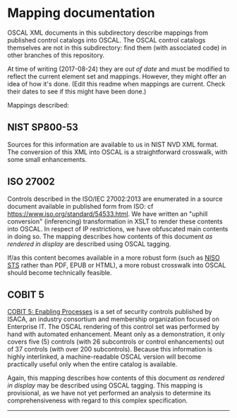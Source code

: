 # Mapping documentation

OSCAL XML documents in this subdirectory describe mappings from published control catalogs into OSCAL. The OSCAL control catalogs themselves are not in this subdirectory: find them (with associated code) in other branches of this repository.

At time of writing (2017-08-24) they are *out of date* and must be modified to reflect the current element set and mappings. However, they might offer an idea of how it's done. (Edit this readme when mappings are current. Check their dates to see if this might have been done.)

Mappings described:

## NIST SP800-53

Sources for this information are available to us in NIST NVD XML format. The conversion of this XML into OSCAL is a straightforward crosswalk, with some small enhancements.

## ISO 27002

Controls described in the ISO/IEC 27002:2013 are enumerated in a source document available in published form from ISO: cf https://www.iso.org/standard/54533.html. We have written an "uphill conversion" (inferencing) transformation in XSLT to render these contents into OSCAL. In respect of IP restrictions, we have obfuscated main contents in doing so. The mapping describes how contents of this document *as rendered in display* are described using OSCAL tagging.

If/as this content becomes available in a more robust form (such as [NISO STS](http://www.niso.org/workrooms/sts/) rather than PDF, EPUB or HTML), a more robust crosswalk into OSCAL should become technically feasible.

## COBIT 5

[COBIT 5: Enabling Processes](http://www.isaca.org/COBIT/Pages/default.aspx) is a set of security controls published by ISACA, an industry consortium and membership organization focused on Enterprise IT. The OSCAL rendering of this control set was performed by hand with automated enhancement. Meant only as a demonstration, it only covers five (5) controls (with 26 subcontrols or control enhancements) out of 37 controls (with over 200 subcontrols). Because this information is highly interlinked, a machine-readable OSCAL version will become practically useful only when the entire catalog is available. 

Again, this mapping describes how contents of this document *as rendered in display* may be described using OSCAL tagging. This mapping is provisional, as we have not yet performed an analysis to determine its comprehensiveness with regard to this complex specification. 

-----



